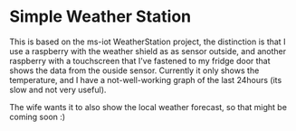 # Simple Weather Station

This is based on the ms-iot WeatherStation project, the distinction is that I use a raspberry with the weather shield as as sensor outside, and another raspberry with a touchscreen that I've fastened to my fridge door that shows the data from the ouside sensor.
Currently it only shows the temperature, and I have a not-well-working graph of the last 24hours (its slow and not very useful).

The wife wants it to also show the local weather forecast, so that might be coming soon :)
